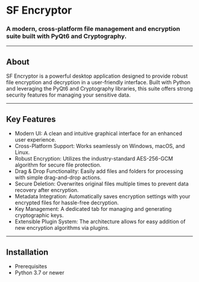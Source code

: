 
# SF Encryptor
### A modern, cross-platform file management and encryption suite built with PyQt6 and Cryptography.
---

## About
SF Encryptor is a powerful desktop application designed to provide robust file encryption and decryption in a user-friendly interface. Built with Python and leveraging the PyQt6 and Cryptography libraries, this suite offers strong security features for managing your sensitive data.

---
## Key Features
- Modern UI: A clean and intuitive graphical interface for an enhanced user experience.
- Cross-Platform Support: Works seamlessly on Windows, macOS, and Linux.
- Robust Encryption: Utilizes the industry-standard AES-256-GCM algorithm for secure file protection.
- Drag & Drop Functionality: Easily add files and folders for processing with simple drag-and-drop actions.
- Secure Deletion: Overwrites original files multiple times to prevent data recovery after encryption.
- Metadata Integration: Automatically saves encryption settings with your encrypted files for hassle-free decryption.
- Key Management: A dedicated tab for managing and generating cryptographic keys.
- Extensible Plugin System: The architecture allows for easy addition of new encryption algorithms via plugins.

---
## Installation
- Prerequisites
- Python 3.7 or newer
